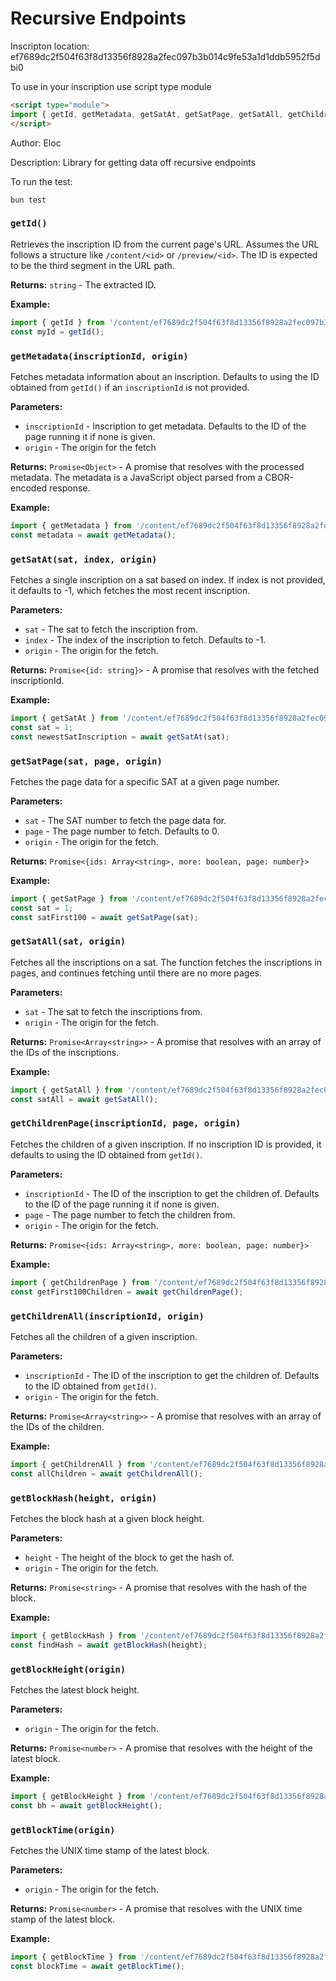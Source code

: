 # Recursive Endpoints

Inscripton location: ef7689dc2f504f63f8d13356f8928a2fec097b3b014c9fe53a1d1ddb5952f5dbi0

To use in your inscription use script type module
```html
<script type="module">
import { getId, getMetadata, getSatAt, getSatPage, getSatAll, getChildrenPage, getChildrenAll, getBlockHash, getBlockHeight, getBlockTime } from '/content/ef7689dc2f504f63f8d13356f8928a2fec097b3b014c9fe53a1d1ddb5952f5dbi0'
</script>
```

Author: Eloc

Description: Library for getting data off recursive endpoints

To run the test:
```
bun test
```

### `getId()`

Retrieves the inscription ID from the current page's URL. Assumes the URL follows a structure like `/content/<id>` or `/preview/<id>`. The ID is expected to be the third segment in the URL path.

**Returns:** `string` - The extracted ID.

**Example:**

```javascript
import { getId } from '/content/ef7689dc2f504f63f8d13356f8928a2fec097b3b014c9fe53a1d1ddb5952f5dbi0';
const myId = getId();
```

### `getMetadata(inscriptionId, origin)`

Fetches metadata information about an inscription. Defaults to using the ID obtained from `getId()` if an `inscriptionId` is not provided.

**Parameters:**

- `inscriptionId` - Inscription to get metadata. Defaults to the ID of the page running it if none is given.
- `origin` - The origin for the fetch

**Returns:** `Promise<Object>` - A promise that resolves with the processed metadata. The metadata is a JavaScript object parsed from a CBOR-encoded response.

**Example:**

```javascript
import { getMetadata } from '/content/ef7689dc2f504f63f8d13356f8928a2fec097b3b014c9fe53a1d1ddb5952f5dbi0';
const metadata = await getMetadata();
```

### `getSatAt(sat, index, origin)`

Fetches a single inscription on a sat based on index. If index is not provided, it defaults to -1, which fetches the most recent inscription.

**Parameters:**

- `sat` - The sat to fetch the inscription from.
- `index` - The index of the inscription to fetch. Defaults to -1.
- `origin` - The origin for the fetch.

**Returns:** `Promise<{id: string}>` - A promise that resolves with the fetched inscriptionId.

**Example:**

```javascript
import { getSatAt } from '/content/ef7689dc2f504f63f8d13356f8928a2fec097b3b014c9fe53a1d1ddb5952f5dbi0';
const sat = 1;
const newestSatInscription = await getSatAt(sat);
```

### `getSatPage(sat, page, origin)`

Fetches the page data for a specific SAT at a given page number.

**Parameters:**

- `sat` - The SAT number to fetch the page data for.
- `page` - The page number to fetch. Defaults to 0.
- `origin` - The origin for the fetch.

**Returns:** `Promise<{ids: Array<string>, more: boolean, page: number}>`

**Example:**

```javascript
import { getSatPage } from '/content/ef7689dc2f504f63f8d13356f8928a2fec097b3b014c9fe53a1d1ddb5952f5dbi0';
const sat = 1;
const satFirst100 = await getSatPage(sat);
```

### `getSatAll(sat, origin)`

Fetches all the inscriptions on a sat. The function fetches the inscriptions in pages, and continues fetching until there are no more pages.

**Parameters:**

- `sat` - The sat to fetch the inscriptions from.
- `origin` - The origin for the fetch.

**Returns:** `Promise<Array<string>>` - A promise that resolves with an array of the IDs of the inscriptions.

**Example:**

```javascript
import { getSatAll } from '/content/ef7689dc2f504f63f8d13356f8928a2fec097b3b014c9fe53a1d1ddb5952f5dbi0';
const satAll = await getSatAll();
```

### `getChildrenPage(inscriptionId, page, origin)`

Fetches the children of a given inscription. If no inscription ID is provided, it defaults to using the ID obtained from `getId()`.

**Parameters:**

- `inscriptionId` - The ID of the inscription to get the children of. Defaults to the ID of the page running it if none is given.
- `page` - The page number to fetch the children from.
- `origin` - The origin for the fetch.

**Returns:** `Promise<{ids: Array<string>, more: boolean, page: number}>`

**Example:**

```javascript
import { getChildrenPage } from '/content/ef7689dc2f504f63f8d13356f8928a2fec097b3b014c9fe53a1d1ddb5952f5dbi0';
const getFirst100Children = await getChildrenPage();
```

### `getChildrenAll(inscriptionId, origin)`

Fetches all the children of a given inscription.

**Parameters:**

- `inscriptionId` - The ID of the inscription to get the children of. Defaults to the ID obtained from `getId()`.
- `origin` - The origin for the fetch.

**Returns:** `Promise<Array<string>>` - A promise that resolves with an array of the IDs of the children.

**Example:**

```javascript
import { getChildrenAll } from '/content/ef7689dc2f504f63f8d13356f8928a2fec097b3b014c9fe53a1d1ddb5952f5dbi0';
const allChildren = await getChildrenAll();
```

### `getBlockHash(height, origin)`

Fetches the block hash at a given block height.

**Parameters:**

- `height` - The height of the block to get the hash of.
- `origin` - The origin for the fetch.

**Returns:** `Promise<string>` - A promise that resolves with the hash of the block.

**Example:**

```javascript
import { getBlockHash } from '/content/ef7689dc2f504f63f8d13356f8928a2fec097b3b014c9fe53a1d1ddb5952f5dbi0';
const findHash = await getBlockHash(height);
```

### `getBlockHeight(origin)`

Fetches the latest block height.

**Parameters:**

- `origin` - The origin for the fetch.

**Returns:** `Promise<number>` - A promise that resolves with the height of the latest block.

**Example:**

```javascript
import { getBlockHeight } from '/content/ef7689dc2f504f63f8d13356f8928a2fec097b3b014c9fe53a1d1ddb5952f5dbi0';
const bh = await getBlockHeight();
```

### `getBlockTime(origin)`

Fetches the UNIX time stamp of the latest block.

**Parameters:**

- `origin` - The origin for the fetch.

**Returns:** `Promise<number>` - A promise that resolves with the UNIX time stamp of the latest block.

**Example:**

```javascript
import { getBlockTime } from '/content/ef7689dc2f504f63f8d13356f8928a2fec097b3b014c9fe53a1d1ddb5952f5dbi0';
const blockTime = await getBlockTime();
```
